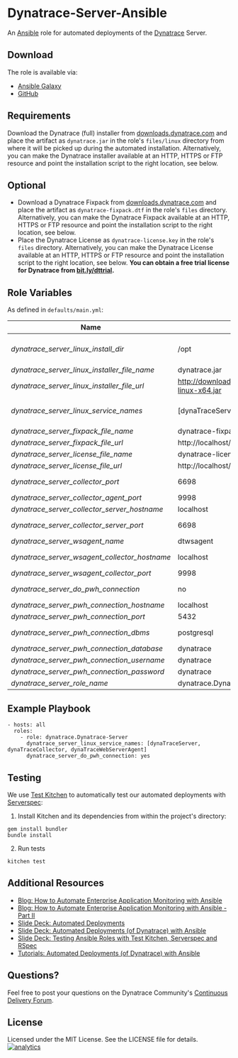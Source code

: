 # Dynatrace-Server-Ansible

An [Ansible](http://www.ansible.com) role for automated deployments of the [Dynatrace](http://bit.ly/dttrial) Server.

## Download

The role is available via:

- [Ansible Galaxy](https://galaxy.ansible.com/list#/roles/2623)
- [GitHub](https://github.com/Dynatrace/Dynatrace-Server-Ansible)

## Requirements

Download the Dynatrace (full) installer from [downloads.dynatrace.com](downloads.dynatrace.com) and place the artifact as ```dynatrace.jar``` in the role's ```files/linux``` directory from where it will be picked up during the automated installation. Alternatively, you can make the Dynatrace installer available at an HTTP, HTTPS or FTP resource and point the installation script to the right location, see below.

## Optional

- Download a Dynatrace Fixpack from [downloads.dynatrace.com](downloads.dynatrace.com) and place the artifact as ```dynatrace-fixpack.dtf``` in the role's ```files``` directory. Alternatively, you can make the Dynatrace Fixpack available at an HTTP, HTTPS or FTP resource and point the installation script to the right location, see below.
- Place the Dynatrace License as ```dynatrace-license.key``` in the role's ```files``` directory. Alternatively, you can make the Dynatrace License available at an HTTP, HTTPS or FTP resource and point the installation script to the right location, see below. **You can obtain a free trial license for Dynatrace from [bit.ly/dttrial](http://bit.ly/dttrial).**

## Role Variables

As defined in ```defaults/main.yml```:

| Name                                          | Default                                          | Description |
|-----------------------------------------------|--------------------------------------------------|-------------|
| *dynatrace_server_linux_install_dir*          | /opt                                             | The Dynatrace Server will be installed into the directory *$dynatrace_server_linux_install_dir*/dynatrace-*$major*-*$minor*-*$rev*, where *$major*, *$minor* and *$rev* are given by the installer. A symbolic link to the actual installation directory will be created in *$dynatrace_server_linux_install_dir*/dynatrace. |
| *dynatrace_server_linux_installer_file_name*  | dynatrace.jar                                    | The file name of the Dynatrace installer in the role's ```files``` directory. |
| *dynatrace_server_linux_installer_file_url*   | http://downloads.dynatracesaas.com/6.2/dynatrace-linux-x64.jar | A HTTP, HTTPS or FTP URL to the Dynatrace installer in the form (http\|https\|ftp)://[user[:pass]]@host.domain[:port]/path. |
| *dynatrace_server_linux_service_names*        | [dynaTraceServer]                                | The full installer installs the Dynatrace Server, Collector and Agents. However, by default only ```dynaTraceServer``` will run as a service. You can control which services shall be made available upon startup by specifying any of ```dynaTraceServer```, ```dynaTraceCollector``` or ```dynaTraceWebServerAgent``` in this list, as seen in the example below. |
| *dynatrace_server_fixpack_file_name*          | dynatrace-fixpack.dtf                            | The file name of the Dynatrace Fixpack in the role's ```files``` directory. |
| *dynatrace_server_fixpack_file_url*           | http://localhost/dynatrace/dynatrace-fixpack.dtf | A HTTP, HTTPS or FTP URL to the Dynatrace Fixpack in the form (http\|https\|ftp)://[user[:pass]]@host.domain[:port]/path. |
| *dynatrace_server_license_file_name*          | dynatrace-license.key                            | The file name of the Dynatrace License in the role's ```files``` directory. |
| *dynatrace_server_license_file_url*           | http://localhost/dynatrace/dynatrace-license.key | A HTTP, HTTPS or FTP URL to the Dynatrace License in the form (http\|https\|ftp)://[user[:pass]]@host.domain[:port]/path. |
| *dynatrace_server_collector_port*             | 6698                                             | The port where the Server service (if enabled via *$dynatrace_server_linux_service_names*) shall listen for Collectors. Use either ```6698``` (non-SSL) or ```6699``` (SSL). |
| *dynatrace_server_collector_agent_port*       | 9998                                             | The port where the Collector service (if enabled via *$dynatrace_server_linux_service_names*) shall listen for Agents. |
| *dynatrace_server_collector_server_hostname*  | localhost                                        | The location of the Server the Collector service (if enabled via *$dynatrace_server_linux_service_names*) shall connect to. |
| *dynatrace_server_collector_server_port*      | 6698                                             | The port on the Server the Collector service (if enabled via *$dynatrace_server_linux_service_names*) shall connect to. Use either ```6698``` (non-SSL) or ```6699``` (SSL). |
| *dynatrace_server_wsagent_name*               | dtwsagent                                        | The name the Web Server Agent as it appears in Dynatrace (if enabled via *$dynatrace_server_linux_service_names*). |
| *dynatrace_server_wsagent_collector_hostname* | localhost                                        | The location of the Collector the Web Server Agent service (if enabled via *$dynatrace_server_linux_service_names*) shall connect to. |
| *dynatrace_server_wsagent_collector_port*     | 9998                                             | The port on the Collector the Web Server Agent service (if enabled via *$dynatrace_server_linux_service_names*) shall connect to. |
| *dynatrace_server_do_pwh_connection*          | no                                               | Whether a connection to an existing Performance Warehouse (database) shall be established, or not. **Note**: requires Dynatrace >= v6.2. |
| *dynatrace_server_pwh_connection_hostname*    | localhost                                        |             |
| *dynatrace_server_pwh_connection_port*        | 5432                                             |             |
| *dynatrace_server_pwh_connection_dbms*        | postgresql                                       | The DBMS type of the Performance Warehouse. Possible values are ```embedded``` (not suitable for production systems), ```db2```, ```oracle```, ```postgresql```, ```sqlazure```, ```sqlserver``` |
| *dynatrace_server_pwh_connection_database*    | dynatrace                                        |             |
| *dynatrace_server_pwh_connection_username*    | dynatrace                                        |             |
| *dynatrace_server_pwh_connection_password*    | dynatrace                                        |             |
| *dynatrace_server_role_name*                  | dynatrace.Dynatrace-Server                       | The actual name of this role in an [Ansible Playbook's](http://docs.ansible.com/playbooks.html) ```roles``` directory. |

## Example Playbook

	- hosts: all
	  roles:
	    - role: dynatrace.Dynatrace-Server
	      dynatrace_server_linux_service_names: [dynaTraceServer, dynaTraceCollector, dynaTraceWebServerAgent]
	      dynatrace_server_do_pwh_connection: yes

## Testing

We use [Test Kitchen](http://kitchen.ci) to automatically test our automated deployments with [Serverspec](http://serverspec.org):

1) Install Kitchen and its dependencies from within the project's directory:

```
gem install bundler
bundle install
```

2) Run tests

```
kitchen test
```

## Additional Resources

- [Blog: How to Automate Enterprise Application Monitoring with Ansible](http://apmblog.dynatrace.com/2015/03/04/how-to-automate-enterprise-application-monitoring-with-ansible/)
- [Blog: How to Automate Enterprise Application Monitoring with Ansible - Part II](http://apmblog.dynatrace.com/2015/04/23/how-to-automate-enterprise-application-monitoring-with-ansible-part-ii/)
- [Slide Deck: Automated Deployments](http://slideshare.net/MartinEtmajer/automated-deployments-slide-share)
- [Slide Deck: Automated Deployments (of Dynatrace) with Ansible](http://www.slideshare.net/MartinEtmajer/automated-deployments-with-ansible)
- [Slide Deck: Testing Ansible Roles with Test Kitchen, Serverspec and RSpec](http://www.slideshare.net/MartinEtmajer/testing-ansible-roles-with-test-kitchen-serverspec-and-rspec-48185017)
- [Tutorials: Automated Deployments (of Dynatrace) with Ansible](https://community.compuwareapm.com/community/display/LEARN/Tutorials+on+Automated+Deployments#TutorialsonAutomatedDeployments-ansible)

## Questions?

Feel free to post your questions on the Dynatrace Community's [Continuous Delivery Forum](https://community.dynatrace.com/community/pages/viewpage.action?pageId=46628921).

## License

Licensed under the MIT License. See the LICENSE file for details.
[![analytics](https://www.google-analytics.com/collect?v=1&t=pageview&_s=1&dl=https%3A%2F%2Fgithub.com%2FdynaTrace&dp=%2FDynatrace-Server-Ansible&dt=Dynatrace-Server-Ansible&_u=Dynatrace~&cid=github.com%2FdynaTrace&tid=UA-54510554-5&aip=1)]()
